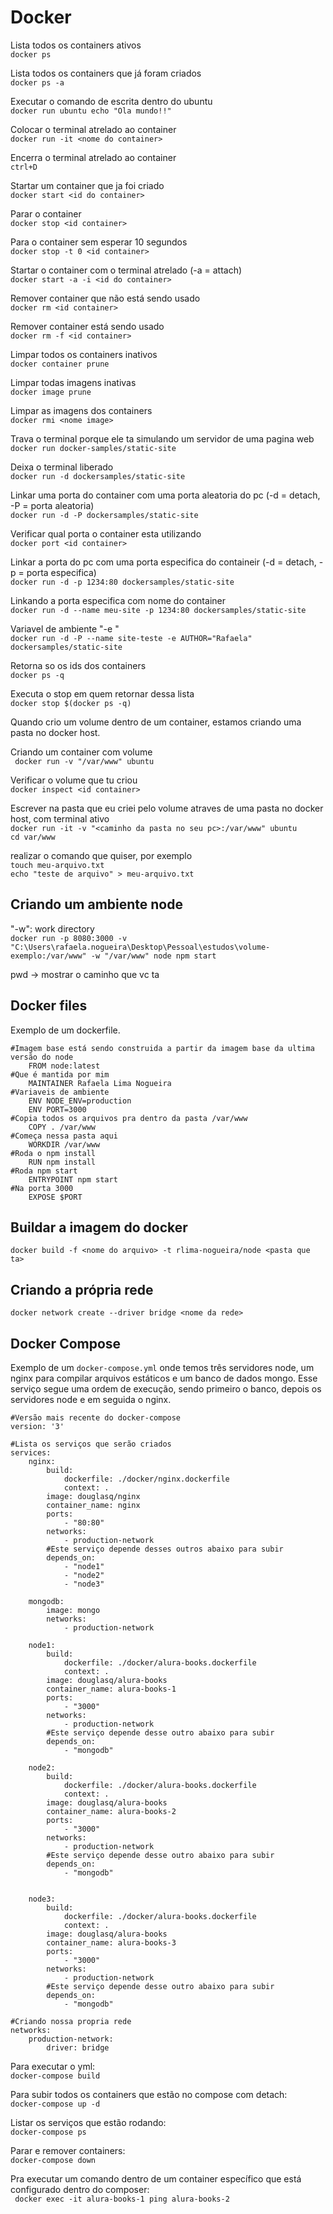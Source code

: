 # Docker #
Lista todos os containers ativos</br>
``` docker ps ```

Lista todos os containers que já foram criados </br>
``` docker ps -a ```

Executar o comando de escrita dentro do ubuntu</br>
``` docker run ubuntu echo "Ola mundo!!" ```

Colocar o terminal atrelado ao container </br>
```docker run -it <nome do container> ```

Encerra o terminal atrelado ao container</br>
```ctrl+D ```

Startar um container que ja foi criado</br>
```docker start <id do container>```

Parar o container </br>
```docker stop <id container>```

Para o container sem esperar 10 segundos </br>
``` docker stop -t 0 <id container> ```

Startar o container com o terminal atrelado (-a = attach) </br>
```docker start -a -i <id do container> ```

Remover container que não está sendo usado </br>
``` docker rm <id container> ``` 

Remover container está sendo usado </br>
``` docker rm -f <id container> ```

Limpar todos os containers inativos</br>
```docker container prune ```

Limpar todas imagens inativas</br>
```docker image prune ```

Limpar as imagens dos containers</br>
```docker rmi <nome image> ```

Trava o terminal porque ele ta simulando um servidor de uma pagina web</br>
```docker run docker-samples/static-site```

Deixa o terminal liberado </br>
```docker run -d dockersamples/static-site```

Linkar uma porta do container com uma porta aleatoria do pc (-d  = detach, -P = porta aleatoria)</br>
```docker run -d -P dockersamples/static-site```

Verificar qual porta o container esta utilizando</br>
```docker port <id container>```

Linkar a porta do pc com uma porta especifica do containeir (-d  = detach, -p = porta especifica)</br>
```docker run -d -p 1234:80 dockersamples/static-site```

Linkando a porta especifica com nome do container</br>
```docker run -d --name meu-site -p 1234:80 dockersamples/static-site```

Variavel de ambiente "-e "</br>
```docker run -d -P --name site-teste -e AUTHOR="Rafaela" dockersamples/static-site```

Retorna so os ids dos containers</br>
```docker ps -q```

Executa o stop em quem retornar dessa lista</br>
```docker stop $(docker ps -q)```


Quando crio um volume dentro de um container, estamos criando uma pasta no docker host.

Criando um container com volume </br>
``` docker run -v "/var/www" ubuntu```

Verificar o volume que tu criou </br>
```docker inspect <id container>```

Escrever na pasta que eu criei pelo volume atraves de uma pasta no docker host, com terminal ativo</br>
```docker run -it -v "<caminho da pasta no seu pc>:/var/www" ubuntu```</br>
```cd var/www```

realizar o comando que quiser, por exemplo</br>
```touch meu-arquivo.txt``` </br>
```echo "teste de arquivo" > meu-arquivo.txt```

## Criando um ambiente node

"-w": work directory </br>
```docker run -p 8080:3000 -v "C:\Users\rafaela.nogueira\Desktop\Pessoal\estudos\volume-exemplo:/var/www" -w "/var/www" node npm start ```


pwd -> mostrar o caminho que vc ta

## Docker files ##
Exemplo de um dockerfile.
```
#Imagem base está sendo construida a partir da imagem base da ultima versão do node
    FROM node:latest  
#Que é mantida por mim
    MAINTAINER Rafaela Lima Nogueira
#Variaveis de ambiente 
    ENV NODE_ENV=production
    ENV PORT=3000
#Copia todos os arquivos pra dentro da pasta /var/www
    COPY . /var/www
#Começa nessa pasta aqui 
    WORKDIR /var/www
#Roda o npm install 
    RUN npm install
#Roda npm start
    ENTRYPOINT npm start
#Na porta 3000
    EXPOSE $PORT
```


## Buildar a imagem do docker ## 
```docker build -f <nome do arquivo> -t rlima-nogueira/node <pasta que ta>```</br>

## Criando a própria rede
```docker network create --driver bridge <nome da rede>```

## Docker Compose ##
Exemplo de um ```docker-compose.yml``` onde temos três servidores node, um nginx para compilar arquivos estáticos e um banco de dados mongo. Esse serviço segue uma ordem de execução, sendo primeiro o banco, depois os servidores node e em seguida o nginx. 
```
#Versão mais recente do docker-compose
version: '3'

#Lista os serviços que serão criados
services: 
    nginx:
        build: 
            dockerfile: ./docker/nginx.dockerfile
            context: .
        image: douglasq/nginx
        container_name: nginx
        ports: 
            - "80:80"
        networks:
            - production-network
        #Este serviço depende desses outros abaixo para subir
        depends_on: 
            - "node1"
            - "node2"
            - "node3"
    
    mongodb:
        image: mongo
        networks: 
            - production-network

    node1: 
        build: 
            dockerfile: ./docker/alura-books.dockerfile
            context: .
        image: douglasq/alura-books
        container_name: alura-books-1
        ports: 
            - "3000" 
        networks: 
            - production-network
        #Este serviço depende desse outro abaixo para subir
        depends_on: 
            - "mongodb"
    
    node2: 
        build: 
            dockerfile: ./docker/alura-books.dockerfile
            context: .
        image: douglasq/alura-books
        container_name: alura-books-2
        ports: 
            - "3000" 
        networks: 
            - production-network
        #Este serviço depende desse outro abaixo para subir
        depends_on: 
            - "mongodb"


    node3: 
        build: 
            dockerfile: ./docker/alura-books.dockerfile
            context: .
        image: douglasq/alura-books
        container_name: alura-books-3
        ports: 
            - "3000" 
        networks: 
            - production-network
        #Este serviço depende desse outro abaixo para subir
        depends_on: 
            - "mongodb"

#Criando nossa propria rede      
networks:
    production-network:
        driver: bridge 
```
Para executar o yml: </br>
``` docker-compose build ```

Para subir todos os containers que estão no compose com detach: </br>
``` docker-compose up -d ```

Listar os serviços que estão rodando: </br>
``` docker-compose ps ```

Parar e remover containers: </br>
``` docker-compose down ```

Pra executar um comando dentro de um container específico que está configurado dentro do composer: </br>
``` docker exec -it alura-books-1 ping alura-books-2```


